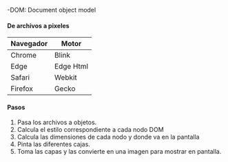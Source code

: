 -DOM: Document object model

#### De archivos a pixeles
| Navegador  | Motor |
|-------------|-------|
| Chrome | Blink|
|   Edge | Edge Html |
| Safari | Webkit|
| Firefox | Gecko |

#### Pasos
1. Pasa los archivos a objetos.
2. Calcula el estilo correspondiente a cada nodo DOM
3. Calcula las dimensiones de cada nodo y donde va en la pantalla
4. Pinta las diferentes cajas.
5. Toma las capas y las convierte en una imagen para mostrar en pantalla.